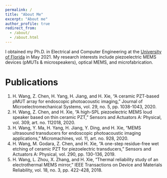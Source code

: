 ```yaml
---
permalink: /
title: "About Me"
excerpt: "About me"
author_profile: true
redirect_from: 
  - /about/
  - /about.html
---
```


I obtained my Ph.D. in Electrical and Computer Engineering at the [University of Florida](https://www.ufl.edu/) in May 2021. My research interests include piezoelectric MEMS devices (pMUTs & microspeakers), optical MEMS, and microfabrication. 



Publications
======
1. H. Wang, Z. Chen, H. Yang, H. Jiang, and H. Xie, “A ceramic PZT-based pMUT array for endoscopic photoacoustic imaging,” Journal of Microelectromechanical Systems, vol. 29, no. 5, pp. 1038-1043, 2020.
1. H. Wang, Z. Chen, and H. Xie, “A high-SPL piezoelectric MEMS loud speaker based on thin ceramic PZT,” Sensors and Actuators A: Physical, vol. 309, art. no. 112018, 2020.
1. H. Wang, Y. Ma, H. Yang, H. Jiang, Y. Ding, and H. Xie, “MEMS ultrasound transducers for endoscopic photoacoustic imaging applications,” Micromachines, vol. 11, art. no. 928, 2020.
1. H. Wang, M. Godara, Z. Chen, and H. Xie, “A one-step residue-free wet etching of ceramic PZT for piezoelectric transducers,” Sensors and Actuators A: Physical, vol. 290, pp. 130-136, 2019.
1. H. Wang, L. Zhou, X. Zhang, and H. Xie, “Thermal reliability study of an electrothermal MEMS mirror,” IEEE Transactions on Device and Materials Reliability, vol. 18, no. 3, pp. 422-428, 2018.

